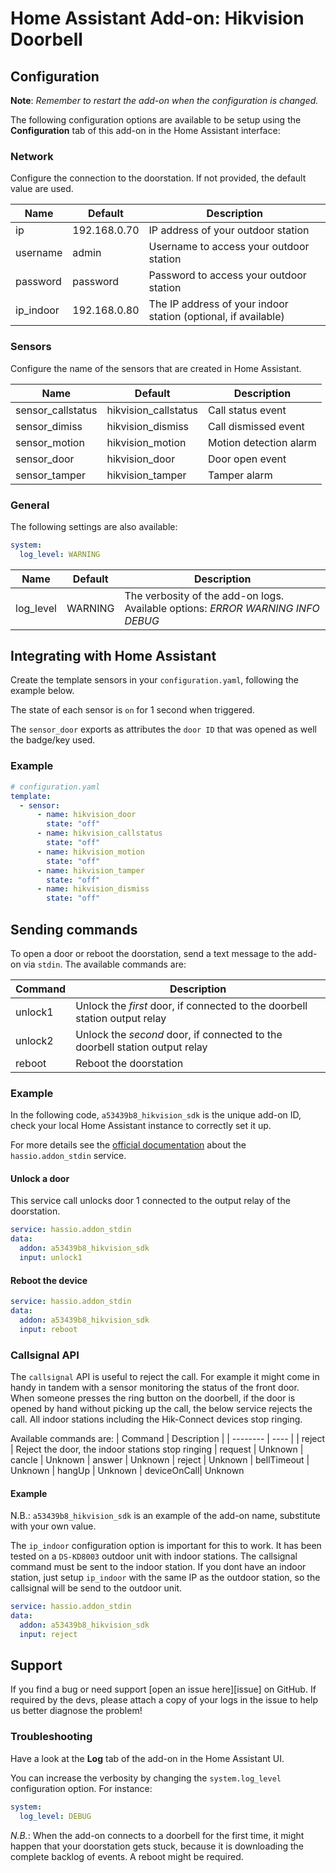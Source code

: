 # Home Assistant Add-on: Hikvision Doorbell

## Configuration
**Note**: _Remember to restart the add-on when the configuration is changed._

The following configuration options are available to be setup using the **Configuration** tab of this add-on in the Home Assistant interface:

### Network
Configure the connection to the doorstation. If not provided, the default value are used.

| Name          | Default       | Description                           |
| --------      | ----          | ----                                  |
| ip            | 192.168.0.70  | IP address of your outdoor station
| username      | admin         | Username to access your outdoor station
| password      | password      | Password to access your outdoor station
| ip_indoor     | 192.168.0.80  | The IP address of your indoor station (optional, if available)

### Sensors
Configure the name of the sensors that are created in Home Assistant.

| Name              | Default               | Description                           |
| --------          | ----                  | ----                                  |
| sensor_callstatus | hikvision_callstatus  | Call status event
| sensor_dimiss     | hikvision_dismiss     | Call dismissed event
| sensor_motion     | hikvision_motion      | Motion detection alarm
| sensor_door       | hikvision_door        | Door open event
| sensor_tamper     | hikvision_tamper      | Tamper alarm

### General
The following settings are also available:

```yaml
system:
  log_level: WARNING
```

| Name              | Default               | Description                           |
| --------          | ----                  | ----                                  |
| log_level         | WARNING               | The verbosity of the add-on logs. Available options: _ERROR_ _WARNING_ _INFO_ _DEBUG_


## Integrating with Home Assistant

Create the template sensors in your `configuration.yaml`, following the example below.

The state of each sensor is `on` for 1 second when triggered.

The `sensor_door` exports as attributes the `door ID` that was opened as well the badge/key used.

### Example

````yaml
# configuration.yaml
template:
  - sensor:
      - name: hikvision_door
        state: "off"
      - name: hikvision_callstatus
        state: "off"
      - name: hikvision_motion
        state: "off"
      - name: hikvision_tamper
        state: "off"
      - name: hikvision_dismiss
        state: "off"
````

## Sending commands

To open a door or reboot the doorstation, send a text message to the add-on via `stdin`. The available commands are:

| Command   | Description                                               |
| --------  | ----                                                      |
| unlock1   | Unlock the *first* door, if connected to the doorbell station output relay
| unlock2   | Unlock the *second* door, if connected to the doorbell station output relay
| reboot    | Reboot the doorstation

### Example
In the following code, `a53439b8_hikvision_sdk` is the unique add-on ID, check your local Home Assistant instance to correctly set it up.

For more details see the [official documentation]((https://www.home-assistant.io/integrations/hassio/#service-hassioaddon_stdin)) about the `hassio.addon_stdin` service.

#### Unlock a door
This service call unlocks door 1 connected to the output relay of the doorstation.
````yaml
service: hassio.addon_stdin
data:
  addon: a53439b8_hikvision_sdk
  input: unlock1
````

#### Reboot the device
````yaml
service: hassio.addon_stdin
data:
  addon: a53439b8_hikvision_sdk
  input: reboot
````

### Callsignal API

The `callsignal` API is useful to reject the call.
For example it might come in handy in tandem with a sensor monitoring the status of the front door. When someone presses the ring button on the doorbell, if the door is opened by hand without picking up the call, the below service rejects the call.
All indoor stations including the Hik-Connect devices stop ringing.

Available commands are:
| Command     | Description                                               |
| --------    | ----                                                      |
| reject      | Reject the door, the indoor stations stop ringing
| request     | Unknown
| cancle      | Unknown
| answer      | Unknown
| reject      | Unknown
| bellTimeout | Unknown
| hangUp      | Unknown
| deviceOnCall| Unknown

#### Example

N.B.: `a53439b8_hikvision_sdk` is an example of the add-on name, substitute with your own value.

The `ip_indoor` configuration option is important for this to work.
It has been tested on a `DS-KD8003` outdoor unit with indoor stations.
The callsignal command must be sent to the indoor station.
If you dont have an indoor station, just setup `ip_indoor` with the same IP as the outdoor station, so the callsignal will be send to the outdoor unit.

````yaml
service: hassio.addon_stdin
data:
  addon: a53439b8_hikvision_sdk
  input: reject
````

## Support
If you find a bug or need support [open an issue here][issue] on GitHub.
If required by the devs, please attach a copy of your logs in the issue to help us better diagnose the problem!

### Troubleshooting
Have a look at the **Log** tab of the add-on in the Home Assistant UI.

You can increase the verbosity by changing the `system.log_level` configuration option. For instance:
```yaml
system:
  log_level: DEBUG
```

*N.B.*: When the add-on connects to a doorbell for the first time, it might happen that your doorstation gets stuck, because it is downloading the complete backlog of events. A reboot might be required.

